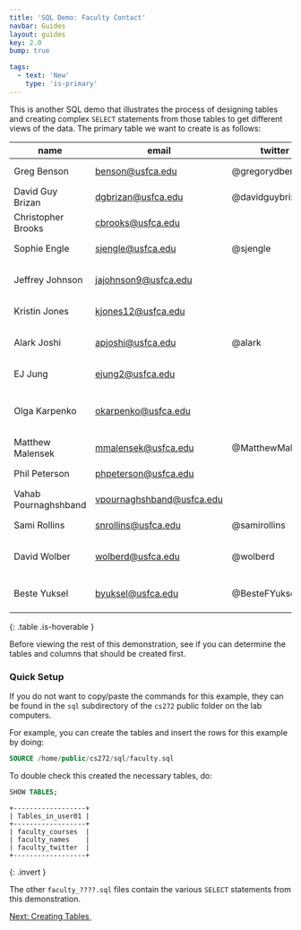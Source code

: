 ```yaml
---
title: 'SQL Demo: Faculty Contact'
navbar: Guides
layout: guides
key: 2.0
bump: true

tags:
  - text: 'New'
    type: 'is-primary'
---
```


This is another SQL demo that illustrates the process of designing tables and creating complex `SELECT` statements from those tables to get different views of the data. The primary table we want to create is as follows:

| name                 | email                     | twitter          | courses                        |
|----------------------|---------------------------|------------------|--------------------------------|
| Greg Benson          | benson@usfca.edu          | @gregorydbenson  | CS 315, CS 326                 |
| David Guy Brizan     | dgbrizan@usfca.edu        | @davidguybrizan  | CS 245, CS 463                 |
| Christopher Brooks   | cbrooks@usfca.edu         |                  | CS 462                         |
| Sophie Engle         | sjengle@usfca.edu         | @sjengle         | CS 272, CS 360                 |
| Jeffrey Johnson      | jajohnson9@usfca.edu      |                  | CS 107, CS 110, CS 490         |
| Kristin Jones        | kjones12@usfca.edu        |                  | CS 112, CS 345                 |
| Alark Joshi          | apjoshi@usfca.edu         | @alark           | CS 110, CS 112, CS 360         |
| EJ Jung              | ejung2@usfca.edu          |                  | CS 112, CS 245                 |
| Olga Karpenko        | okarpenko@usfca.edu       |                  | CS 112, CS 245, CS 272, CS 490 |
| Matthew Malensek     | mmalensek@usfca.edu       | @MatthewMalensek | CS 220, CS 326                 |
| Phil Peterson        | phpeterson@usfca.edu      |                  | CS 221, CS 315                 |
| Vahab Pournaghshband | vpournaghshband@usfca.edu |                  | CS 221, CS 336                 |
| Sami Rollins         | snrollins@usfca.edu       | @samirollins     | CS 112, CS 272                 |
| David Wolber         | wolberd@usfca.edu         | @wolberd         | CS 107, CS 110, CS 112         |
| Beste Yuksel         | byuksel@usfca.edu         | @BesteFYuksel    | CS 107, CS 110, CS 490         |
{: .table .is-hoverable }

Before viewing the rest of this demonstration, see if you can determine the tables and columns that should be created first.

### Quick Setup

If you do not want to copy/paste the commands for this example, they can be found in the `sql` subdirectory of the `cs272` public folder on the lab computers.

For example, you can create the tables and insert the rows for this example by doing:

```sql
SOURCE /home/public/cs272/sql/faculty.sql
```

To double check this created the necessary tables, do:

```sql
SHOW TABLES;
```

```
+------------------+
| Tables_in_user01 |
+------------------+
| faculty_courses  |
| faculty_names    |
| faculty_twitter  |
+------------------+
```
{: .invert }

The other `faculty_????.sql` files contain the various `SELECT` statements from this demonstration.


<a href="sql-demo-creating.html" class="button is-primary"><span>Next: Creating Tables</span>&nbsp;<i class="fas fa-arrow-alt-right"></i></a>
